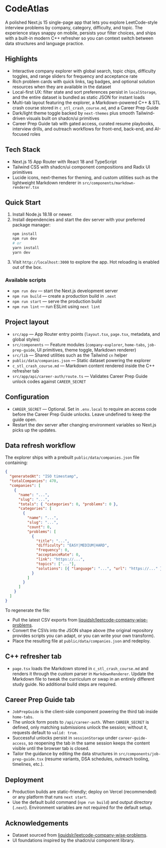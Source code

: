 # CodeAtlas

A polished Next.js 15 single-page app that lets you explore LeetCode-style interview problems by company, category, difficulty, and topic. The experience stays snappy on mobile, persists your filter choices, and ships with a built-in modern C++ refresher so you can context switch between data structures and language practice.

## Highlights
- Interactive company explorer with global search, topic chips, difficulty toggles, and range sliders for frequency and acceptance rate
- Rich problem cards with quick links, tag badges, and optional solution resources when they are available in the dataset
- Local-first UX: filter state and sort preferences persist in `localStorage`, and the entire dataset is bundled as static JSON for instant loads
- Multi-tab layout featuring the explorer, a Markdown-powered C++ & STL crash course stored in `c_stl_crash_course.md`, and a Career Prep Guide
- Dark/light theme toggle backed by `next-themes` plus smooth Tailwind-driven visuals built on shadcn/ui primitives
- Career Prep Guide tab with gated access, curated resume playbooks, interview drills, and outreach workflows for front-end, back-end, and AI-focused roles

## Tech Stack
- Next.js 15 App Router with React 18 and TypeScript
- Tailwind CSS with shadcn/ui component compositions and Radix UI primitives
- Lucide icons, next-themes for theming, and custom utilities such as the lightweight Markdown renderer in `src/components/markdown-renderer.tsx`

## Quick Start
1. Install Node.js 18.18 or newer.
2. Install dependencies and start the dev server with your preferred package manager:
   ```bash
   npm install
   npm run dev
   # or
   yarn install
   yarn dev
   ```
3. Visit `http://localhost:3000` to explore the app. Hot reloading is enabled out of the box.

### Available scripts
- `npm run dev` — start the Next.js development server
- `npm run build` — create a production build in `.next`
- `npm run start` — serve the production build
- `npm run lint` — run ESLint using `next lint`

## Project layout
- `src/app` — App Router entry points (`layout.tsx`, `page.tsx`, metadata, and global styles)
- `src/components` — Feature modules (`company-explorer`, `home-tabs`, `job-prep-guide`, UI primitives, theme toggle, Markdown renderer)
- `src/lib` — Shared utilities such as the Tailwind `cn` helper
- `public/data/companies.json` — Static dataset powering the explorer
- `c_stl_crash_course.md` — Markdown content rendered inside the C++ refresher tab
- `src/app/api/career-auth/route.ts` — Validates Career Prep Guide unlock codes against `CAREER_SECRET`

## Configuration
- `CAREER_SECRET` — Optional. Set in `.env.local` to require an access code before the Career Prep Guide unlocks. Leave undefined to keep the guide open.
- Restart the dev server after changing environment variables so Next.js picks up the updates.

## Data refresh workflow
The explorer ships with a prebuilt `public/data/companies.json` file containing:
```json
{
  "generatedAt": "ISO timestamp",
  "totalCompanies": 470,
  "companies": [
    {
      "name": "...",
      "slug": "...",
      "totals": { "categories": 0, "problems": 0 },
      "categories": [
        {
          "name": "...",
          "slug": "...",
          "count": 0,
          "problems": [
            {
              "title": "...",
              "difficulty": "EASY|MEDIUM|HARD",
              "frequency": 0,
              "acceptanceRate": 0,
              "link": "https://...",
              "topics": ["..."],
              "solutions": [{ "language": "...", "url": "https://..." }]
            }
          ]
        }
      ]
    }
  ]
}
```
To regenerate the file:
- Pull the latest CSV exports from [liquidslr/leetcode-company-wise-problems](https://github.com/liquidslr/leetcode-company-wise-problems).
- Convert the CSVs into the JSON shape above (the original repository provides scripts you can adapt, or you can write your own transform).
- Place the resulting file at `public/data/companies.json` and redeploy.

## C++ refresher tab
- `page.tsx` loads the Markdown stored in `c_stl_crash_course.md` and renders it through the custom parser in `MarkdownRenderer`. Update the Markdown file to tweak the curriculum or swap in an entirely different study guide. No additional build steps are required.

## Career Prep Guide tab
- `JobPrepGuide` is the client-side component powering the third tab inside `home-tabs`.
- The unlock form posts to `/api/career-auth`. When `CAREER_SECRET` is defined, only matching submissions unlock the session; without it, requests default to `valid: true`.
- Successful unlocks persist in `sessionStorage` under `career-guide-access`, so reopening the tab in the same session keeps the content visible until the browser tab is closed.
- Tailor the guidance by editing the data structures in `src/components/job-prep-guide.tsx` (resume variants, DSA schedules, outreach tooling, timelines, etc.).

## Deployment
- Production builds are static-friendly; deploy on Vercel (recommended) or any platform that runs `next start`.
- Use the default build command (`npm run build`) and output directory (`.next`). Environment variables are not required for the default setup.

## Acknowledgements
- Dataset sourced from [liquidslr/leetcode-company-wise-problems](https://github.com/liquidslr/leetcode-company-wise-problems).
- UI foundations inspired by the shadcn/ui component library.

